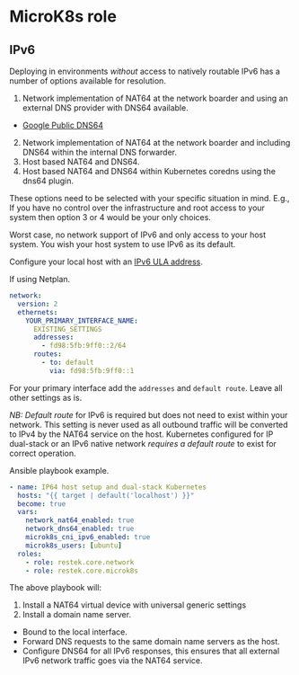 # MicroK8s role

## IPv6

Deploying in environments *without* access to natively routable IPv6 has a number of options available for resolution.

1. Network implementation of NAT64 at the network boarder and using an external DNS provider with DNS64 available.
  * [Google Public DNS64](https://developers.google.com/speed/public-dns/docs/dns64)
2. Network implementation of NAT64 at the network boarder and including DNS64 within the internal DNS forwarder.
3. Host based NAT64 and DNS64.
4. Host based NAT64 and DNS64 within Kubernetes coredns using the dns64 plugin.

These options need to be selected with your specific situation in mind. E.g., If you have no control over the infrastructure
and root access to your system then option 3 or 4 would be your only choices.

Worst case, no network support of IPv6 and only access to your host system. You wish your host system to use
IPv6 as its default.

Configure your local host with an [IPv6 ULA address](https://en.wikipedia.org/wiki/Unique_local_address).

If using Netplan.
```yaml
network:
  version: 2
  ethernets:
    YOUR_PRIMARY_INTERFACE_NAME:
      EXISTING_SETTINGS
      addresses:
        - fd98:5fb:9ff0::2/64
      routes:
        - to: default
          via: fd98:5fb:9ff0::1
```

For your primary interface add the `addresses` and `default route`. Leave all other settings as is.

*NB: Default route* for IPv6 is required but does not need to exist within your network. This setting is never used as
all outbound traffic will be converted to IPv4 by the NAT64 service on the host. Kubernetes configured for IP dual-stack
or an IPv6 native network *requires a default route* to exist for correct operation.

Ansible playbook example.
```yaml
- name: IP64 host setup and dual-stack Kubernetes
  hosts: "{{ target | default('localhost') }}"
  become: true
  vars:
    network_nat64_enabled: true
    network_dns64_enabled: true
    microk8s_cni_ipv6_enabled: true
    microk8s_users: [ubuntu]
  roles:
    - role: restek.core.network
    - role: restek.core.microk8s
```

The above playbook will:
1. Install a NAT64 virtual device with universal generic settings
2. Install a domain name server.
  * Bound to the local interface.
  * Forward DNS requests to the same domain name servers as the host.
  * Configure DNS64 for all IPv6 responses, this ensures that all external IPv6 network traffic goes via the NAT64 service.
